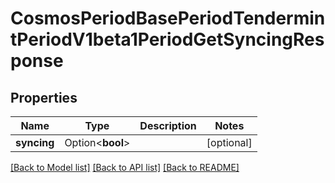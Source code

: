 # CosmosPeriodBasePeriodTendermintPeriodV1beta1PeriodGetSyncingResponse

## Properties

Name | Type | Description | Notes
------------ | ------------- | ------------- | -------------
**syncing** | Option<**bool**> |  | [optional]

[[Back to Model list]](../README.md#documentation-for-models) [[Back to API list]](../README.md#documentation-for-api-endpoints) [[Back to README]](../README.md)


